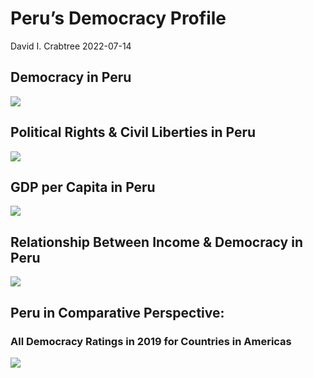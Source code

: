 Peru’s Democracy Profile
================
David I. Crabtree
2022-07-14

## Democracy in Peru

![](C:\Users\David\Desktop\PROGRA~1\FILESA~1\DEMOCR~1\reports\PERU_F~1/figure-gfm/Demscore-1.png)<!-- -->

## Political Rights & Civil Liberties in Peru

![](C:\Users\David\Desktop\PROGRA~1\FILESA~1\DEMOCR~1\reports\PERU_F~1/figure-gfm/Political%20Rights%20&%20Civil%20Libs-1.png)<!-- -->

## GDP per Capita in Peru

![](C:\Users\David\Desktop\PROGRA~1\FILESA~1\DEMOCR~1\reports\PERU_F~1/figure-gfm/GDP%20per%20Capita-1.png)<!-- -->

## Relationship Between Income & Democracy in Peru

![](C:\Users\David\Desktop\PROGRA~1\FILESA~1\DEMOCR~1\reports\PERU_F~1/figure-gfm/Income%20&%20Dem-1.png)<!-- -->

## Peru in Comparative Perspective:

### All Democracy Ratings in 2019 for Countries in Americas

![](C:\Users\David\Desktop\PROGRA~1\FILESA~1\DEMOCR~1\reports\PERU_F~1/figure-gfm/Democracy%20in%20Comparative%20Perspective-1.png)<!-- -->
